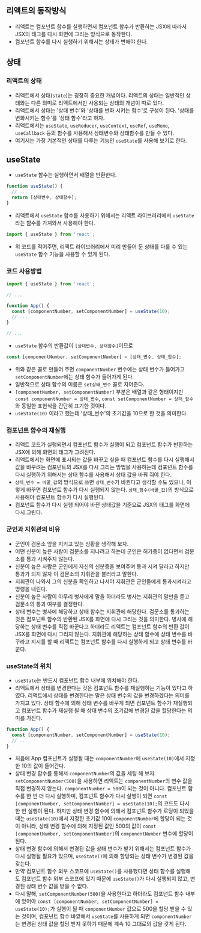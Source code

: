 ## 리액트의 동작방식
- 리액트는 컴포넌트 함수를 실행하면서 컴포넌트 함수가 반환하는 JSX에 따라서 JSX의 태그를 다시 화면에 그리는 방식으로 동작한다.
- 컴포넌트 함수를 다시 실행하기 위해서는 상태가 변해야 한다.

## 상태
### 리액트의 상태
- 리액트에서 상태(`state`)는 굉장히 중요한 개념이다. 리액트의 상태는 일반적인 상태와는 다른 의미로 리액트에서만 사용되는 상태의 개념이 따로 있다.
- 리액트에서 상태는 '상태 변수'와 '상태를 변화 시키는 함수'로 구성이 된다. '상태를 변화시키는 함수'를 '상태 함수'라고 하자.
- 리액트에서는 `useState`, `useReducer`, `useContext`, `useRef`, `useMemo`, `useCallback` 등의 함수를 사용해서 상태변수와 상태함수를 만들 수 있다.
- 여기서는 가장 기본적인 상태를 다루는 기능인 `useState`를 사용해 보기로 한다.

## useState
- `useState` 함수는 실행하면서 배열을 반환한다.
```js
function useState() {
  // ...
  return [상태변수, 상태함수];
}
```
- 리액트에서 `useState` 함수를 사용하기 위해서는 리액트 라이브러리에서 `useState`라는 함수를 가져와서 사용해야 한다.
```js
import { useState } from 'react';
```
- 위 코드를 적어주면, 리액트 라이브러리에서 미리 만들어 둔 상태를 다룰 수 있는 `useState` 함수 기능을 사용할 수 있게 된다.

### 코드 사용방법
```js
import { useState } from 'react';

// ...

function App() {
  const [componentNumber, setComponentNumber] = useState(10);
  // ...
}

// ...
```
- `useState` 함수의 반환값이 `[상태변수, 상태함수]`이므로
```js
const [componentNumber, setComponentNumber] = [상태_변수, 상태_함수];
```
- 위와 같은 꼴로 만들어 주면 `componentNumber` 변수에는 상태 변수가 들어가고 `setComponentNumber`에는 상태 함수가 들어가게 된다.
- 일반적으로 상태 함수의 이름은 `set상태_변수` 꼴로 지어준다.
- `[componentNumber, setComponentNumber]` 부분은 배열과 같은 형태이지만 `const componentNumber = 상태_변수`, `const setComponentNumber = 상태_함수`와 동일한 표현식을 간단히 표기한 것이다.
- `useState(10)` 이라고 했는데 '상태_변수'의 초기값을 10으로 한 것을 의미한다.

### 컴포넌트 함수의 재실행
- 리액트 코드가 실행되면서 컴포넌트 함수가 실행이 되고 컴포넌트 함수가 반환하는 JSX에 의해 화면의 태그가 그려진다.
- 리액트에서는 화면에 표시되는 값을 바꾸고 싶을 때 컴포넌트 함수를 다시 실행해서 값을 바꾸려는 컴포넌트의 JSX를 다시 그리는 방법을 사용하는데 컴포넌트 함수를 다시 실행하기 위해서는 상태 함수를 사용해서 상태 값을 바꿔 줘야 한다.
- `상태_변수 = 바꿀_값`의 방식으로 쓰면 `상태_변수`가 바뀐다고 생각할 수도 있으나, 이렇게 바꾸면 컴포넌트 함수가 다시 실행되지 않는다. `상태_함수(바꿀_값)`의 방식으로 사용해야 컴포넌트 함수가 다시 실행된다.
- 컴포넌트 함수가 다시 실행 되어야 바뀐 상태값을 기준으로 JSX의 태그를 화면에 다시 그린다.

### 군인과 지휘관의 비유
- 군인이 검문소 앞을 지키고 있는 상황을 생각해 보자.
- 어떤 신분이 높은 사람이 검문소를 지나려고 하는데 군인은 허가증이 없다면서 검문소를 통과 시켜주지 않는다.
- 신분이 높은 사람은 군인에게 자신의 신분증을 보여주며 통과 시켜 달라고 하지만 통과가 되지 않자 이 검문소의 지휘관을 불러라고 말한다.
- 지휘관이 나와서 그의 신분을 확인하고 나서야 지휘관은 군인들에게 통과시켜라고 명령을 내린다.
- 신분이 높은 사람이 아무리 병사에게 말을 하더라도 병사는 지휘관의 말만을 듣고 검문소의 통과 여부를 결정한다.
- 상태 변수는 병사에 해당하고 상태 함수는 지휘관에 해당한다. 검문소를 통과하는 것은 컴포넌트 함수의 반환된 JSX를 화면에 다시 그리는 것을 의미한다. 병사에 해당하는 상태 변수를 직접 바꾼다고 하더라도 리액트는 컴포넌트 함수의 반환 값이 JSX를 화면에 다시 그리지 않는다. 지휘관에 해당하는 상태 함수에 상태 변수를 바꾸라고 지시를 할 때 리액트는 컴포넌트 함수를 다시 실행하게 되고 상태 변수를 바꾼다.

### useState의 위치
- `useState`는 반드시 컴포넌트 함수 내부에 위치해야 한다.
- 리액트에서 상태를 변경한다는 것은 컴포넌트 함수를 재실행하는 기능이 있다고 하였다. 리액트에서 상태를 변경한다는 말은 상태 변수의 값을 변경하겠다는 의미를 가지고 있다. 상태 함수에 의해 상태 변수를 바꾸게 되면 컴포넌트 함수가 재실행되고 컴포넌트 함수가 재실행 될 때 상태 변수의 초기값에 변경된 값을 할당한다는 의미를 가진다.
```js
function App() {
  const [componentNumber, setComponentNumber] = useState(10);
  // ...
}
```
- 처음에 App 컴포넌트가 실행될 때는 `componentNumber`에 `useState(10)`에서 지정한 10의 값이 들어간다.
- 상태 변경 함수를 통해서 `componentNumber`의 값을 세팅 해 보자. `setComponentNumber(500)`을 사용하면 리액트는 `componentNumber`의 변수 값을 직접 변경하지 않는다. `componentNumber = 500`이 되는 것이 아니다. 컴포넌트 함수를 한 번 더 다시 실행하며, 컴포넌트 함수가 다시 실행이 되면 `const [componentNumber, setComponentNumber] = useState(10);`의 코드도 다시 한 번 실행이 된다. 하지만 상태 변경 함수에 의해서 컴포넌트 함수가 로딩이 되었을 때는 `useState(10)`에서 지정한 초기값 10이 `componentNumber`에 할당이 되는 것이 아니라, 상태 변경 함수에 의해 지정된 값인 500의 값이 `const [componentNumber, setComponentNumber]`의 `componentNumber` 변수에 할당이 된다.
- 상태 변경 함수에 의해서 변경된 값을 상태 변수가 받기 위해서는 컴포넌트 함수가 다시 실행될 필요가 있으며, `useState()`에 의해 할당되는 상태 변수가 변경된 값을 갖는다.
- 만약 컴포넌트 함수 외부 스코프에 `useState()`를 사용했다면 상태 함수를 실행해도 컴포넌트 함수 외부 스코프에 있기 때문에 `useState()`가 다시 실행되지 않고, 변경된 상태 변수 값을 받을 수 없다.
- 다시 말해, `setComponentNumber(500)`을 사용한다고 하더라도 컴포넌트 함수 내부에 있어야 `const [componentNumber, setComponentNumber] = useState(10);`가 실행이 될 때 `componentNumber` 값으로 500을 할당 받을 수 있는 것이며, 컴포넌트 함수 바깥에서 `useState`를 사용하게 되면 `componentNumber`는 변경된 상태 값을 할당 받지 못하기 때문에 계속 10 그대로의 값을 갖게 된다.